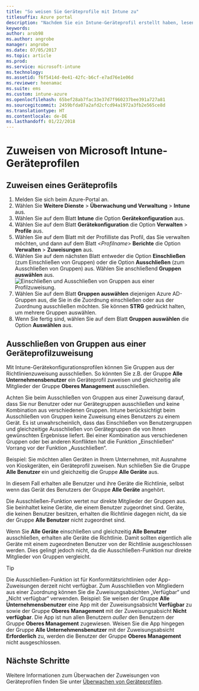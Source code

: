 ```yaml
---
title: "So weisen Sie Geräteprofile mit Intune zu"
titlesuffix: Azure portal
description: "Nachdem Sie ein Intune-Geräteprofil erstellt haben, lesen Sie dieses Thema, um zu erfahren, wie Sie es Geräten zuweisen."
keywords: 
author: arob98
ms.author: angrobe
manager: angrobe
ms.date: 07/05/2017
ms.topic: article
ms.prod: 
ms.service: microsoft-intune
ms.technology: 
ms.assetid: f6f5414d-0e41-42fc-b6cf-e7ad76e1e06d
ms.reviewer: heenamac
ms.suite: ems
ms.custom: intune-azure
ms.openlocfilehash: 65bef28ab7fac33e37d7f960237bee391a727a81
ms.sourcegitcommit: 2459bfda07a2afd2cfcd94a1972a3fb2e565ce8d
ms.translationtype: HT
ms.contentlocale: de-DE
ms.lasthandoff: 01/22/2018
---
```

# <a name="how-to-assign-microsoft-intune-device-profiles"></a>Zuweisen von Microsoft Intune-Geräteprofilen

## <a name="assign-a-device-profile"></a>Zuweisen eines Geräteprofils

1. Melden Sie sich beim Azure-Portal an.
2. Wählen Sie **Weitere Dienste** > **Überwachung und Verwaltung** > **Intune** aus.
3. Wählen Sie auf dem Blatt **Intune** die Option **Gerätekonfiguration** aus.
1. Wählen Sie auf dem Blatt **Gerätekonfiguration** die Option **Verwalten** > **Profile** aus.
2. Wählen Sie auf dem Blatt mit der Profilliste das Profil, das Sie verwalten möchten, und dann auf dem Blatt <*Profilname*> **Berichte** die Option **Verwalten** > **Zuweisungen** aus.
3. Wählen Sie auf dem nächsten Blatt entweder die Option **Einschließen** (zum Einschließen von Gruppen) oder die Option **Ausschließen** (zum Ausschließen von Gruppen) aus. Wählen Sie anschließend **Gruppen auswählen** aus.
![Einschließen und Ausschließen von Gruppen aus einer Profilzuweisung.](./media/group-include-exclude.png)
4. Wählen Sie auf dem Blatt **Gruppen auswählen** diejenigen Azure AD-Gruppen aus, die Sie in die Zuordnung einschließen oder aus der Zuordnung ausschließen möchten. Sie können **STRG** gedrückt halten, um mehrere Gruppen auswählen.
4. Wenn Sie fertig sind, wählen Sie auf dem Blatt **Gruppen auswählen** die Option **Auswählen** aus.



## <a name="how-to-exclude-groups-from-a-device-profile-assignment"></a>Ausschließen von Gruppen aus einer Geräteprofilzuweisung

Mit Intune-Gerätekonfigurationsprofilen können Sie Gruppen aus der Richtlinienzuweisung ausschließen. So könnten Sie z.B. der Gruppe **Alle Unternehmensbenutzer** ein Geräteprofil zuweisen und gleichzeitig alle Mitglieder der Gruppe **Oberes Management** ausschließen.

Achten Sie beim Ausschließen von Gruppen aus einer Zuweisung darauf, dass Sie nur Benutzer oder nur Gerätegruppen ausschließen und keine Kombination aus verschiedenen Gruppen. Intune berücksichtigt beim Ausschließen von Gruppen keine Zuweisung eines Benutzers zu einem Gerät. Es ist unwahrscheinlich, dass das Einschließen von Benutzergruppen und gleichzeitige Ausschließen von Gerätegruppen die von Ihnen gewünschten Ergebnisse liefert. Bei einer Kombination aus verschiedenen Gruppen oder bei anderen Konflikten hat die Funktion „Einschließen“ Vorrang vor der Funktion „Ausschließen“.

Beispiel: Sie möchten allen Geräten in Ihrem Unternehmen, mit Ausnahme von Kioskgeräten, ein Geräteprofil zuweisen. Nun schließen Sie die Gruppe **Alle Benutzer** ein und gleichzeitig die Gruppe **Alle Geräte** aus.

In diesem Fall erhalten alle Benutzer und ihre Geräte die Richtlinie, selbst wenn das Gerät des Benutzers der Gruppe **Alle Geräte** angehört. 

Die Ausschließen-Funktion wertet nur direkte Mitglieder der Gruppen aus. Sie beinhaltet keine Geräte, die einem Benutzer zugeordnet sind. Geräte, die keinen Benutzer besitzen, erhalten die Richtlinie dagegen nicht, da sie der Gruppe **Alle Benutzer** nicht zugeordnet sind. 

Wenn Sie **Alle Geräte** einschließen und gleichzeitig **Alle Benutzer** ausschließen, erhalten alle Geräte die Richtlinie. Damit sollten eigentlich alle Geräte mit einem zugeordneten Benutzer von der Richtlinie ausgeschlossen werden. Dies gelingt jedoch nicht, da die Ausschließen-Funktion nur direkte Mitglieder von Gruppen vergleicht. 

>[!Tip]
>Die Ausschließen-Funktion ist für Konformitätsrichtlinien oder App-Zuweisungen derzeit nicht verfügbar. Zum Ausschließen von Mitgliedern aus einer Zuordnung können Sie die Zuweisungsabsichten „Verfügbar“ und „Nicht verfügbar“ verwenden. Beispiel: Sie weisen der Gruppe **Alle Unternehmensbenutzer** eine App mit der Zuweisungsabsicht **Verfügbar** zu sowie der Gruppe **Oberes Management** mit der Zuweisungsabsicht **Nicht verfügbar**. Die App ist nun allen Benutzern *außer* den Benutzern der Gruppe **Oberes Management** zugewiesen. Weisen Sie die App hingegen der Gruppe **Alle Unternehmensbenutzer** mit der Zuweisungsabsicht **Erforderlich** zu, werden die Benutzer der Gruppe **Oberes Management** nicht ausgeschlossen.
 
    
## <a name="next-steps"></a>Nächste Schritte
Weitere Informationen zum Überwachen der Zuweisungen von Geräteprofilen finden Sie unter [Überwachen von Geräteprofilen](device-profile-monitor.md).
